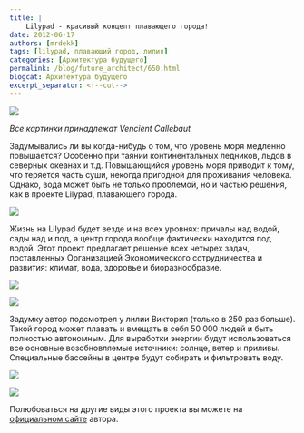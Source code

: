 ```yaml
---
title: |
    Lilypad - красивый концепт плавающего города!
date: 2012-06-17
authors: [mrdekk]
tags: [lilypad, плавающий город, лилия]
categories: [Архитектура будущего]
permalink: /blog/future_architect/650.html
blogcat: Архитектура будущего
excerpt_separator: <!--cut-->
---
```



![](http://itw66.ru/uploads/images/00/00/01/2012/06/17/22732c.jpg)

*Все картинки принадлежат Vencient Callebaut*

Задумывались ли вы когда-нибудь о том, что уровень моря медленно повышается? Особенно при таянии континентальных ледников, льдов в северных океанах и т.д. Повышающийся уровень моря приводит к тому, что теряется часть суши, некогда пригодной для проживания человека. Однако, вода может быть не только проблемой, но и частью решения, как в проекте Lilypad, плавающего города.


<!--cut-->



![](http://itw66.ru/uploads/images/00/00/01/2012/06/17/939528.jpg)


Жизнь на Lilypad будет везде и на всех уровнях: причалы над водой, сады над и под, а центр города вообще фактически находится под водой. Этот проект предлагает решение всех четырех задач, поставленных Организацией Экономического сотрудничества и развития: климат, вода, здоровье и биоразнообразие.


![](http://itw66.ru/uploads/images/00/00/01/2012/06/17/04c505.jpg)


![](http://itw66.ru/uploads/images/00/00/01/2012/06/17/ef6e94.jpg)


Задумку автор подсмотрел у лилии Виктория (только в 250 раз больше). Такой город может плавать и вмещать в себя 50 000 людей и быть полностью автономным. Для выработки энергии будут использоваться все основные возобновляемые источники: солнце, ветер и приливы. Специальные бассейны в центре будут собирать и фильтровать воду.


![](http://itw66.ru/uploads/images/00/00/01/2012/06/17/f436dd.jpg)


![](http://itw66.ru/uploads/images/00/00/01/2012/06/17/c9aacc.jpg)


Полюбоваться на другие виды этого проекта вы можете на [официальном сайте](http://vincent.callebaut.org/page1-img-lilypad.html) автора.
